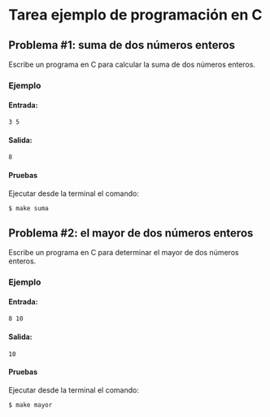 # Tarea ejemplo de programación en C

## Problema #1: suma de dos números enteros
Escribe un programa en C para calcular la suma de dos números enteros.

### Ejemplo

#### Entrada:
```
3 5
```

#### Salida:
```
8
```

#### Pruebas
Ejecutar desde la terminal el comando:
```
$ make suma
```


## Problema #2: el mayor de dos números enteros
Escribe un programa en C para determinar el mayor de dos números enteros.

### Ejemplo

#### Entrada:
```
8 10
```

#### Salida:
```
10
```

#### Pruebas
Ejecutar desde la terminal el comando:
```
$ make mayor
```